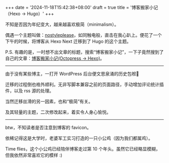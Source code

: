 +++
date = '2024-11-18T15:42:38+08:00'
draft = true
title = '博客搬家小记（Hexo → Hugo）'
+++

不知是否因为年纪变大，越来越喜欢极简（minimalism）。

偶遇一个主题叫做：[nostyleplease](https://themes.gohugo.io/themes/hugo-theme-nostyleplease/)，如同触电般，直击在我心趴上。便花了一个下午的时候，将博客从 Hexo Next 迁移到了 Hugo 的这个主题。

P.S. 有趣的是，一时想不出文章的标题，搜索“博客搬家小记”，一下子竟然搜到了自己的文章：[博客搬家小记(Octopress → Hexo)](/blog/20180806/octopress-to-hexo/)。

---

由于没有某些博主，一打开 WordPress 后台便文思泉涌的历史包袱🤣 

迁移的过程倒也格外顺利。无非写脚本兼容之前的页面路径，手动增加评论统计插件，以及 rss 源的处理。

当然迁移丝滑的另一因素，也和“极简”有关。

及其轻量的主题，二次修改起来，着实令人身心愉悦。

---

btw，不知读者是否注意到博客的 favicon。

依稀记得这是大学时，老婆军工实习打造的一只小公鸡（因为我们都属鸡）。

Time flies，这个小公鸡已经陪伴博客走过第 10 个年头。虽然它已经略显模糊，但我依然非常喜欢它的模样 :)
